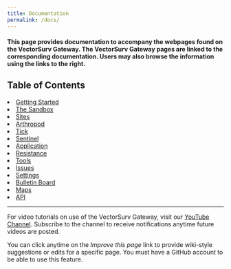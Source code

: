 ```yaml
---
title: Documentation
permalink: /docs/
---
```


<h4>This page provides documentation to accompany the webpages found on the VectorSurv Gateway. The VectorSurv Gateway pages are linked to the corresponding documentation. Users may also browse the information using the links to the right.</h4>

<div class="grid-container4">
    <div class= "box4">
        <h2>Table of Contents </h2>
        <li>
            <a class="linkclass" href="https://vectorsurv.org/starting/">Getting Started</a>
        </li>
        <li>
            <a class="linkclass" href="https://vectorsurv.org/docs/sandbox/">The Sandbox</a>
        </li>
        <li>
            <a class="linkclass" href="https://vectorsurv.org/docs/site/site-menu/">Sites</a>
        </li>
        <li>
            <a class="linkclass" href="https://vectorsurv.org/docs/arthropod/arthro_menu/">Arthropod</a>
        </li>
        <li>
            <a class="linkclass" href="https://vectorsurv.org/docs/tick/tick-menu/">Tick</a>
        </li>
        <li>
            <a class="linkclass" href="https://vectorsurv.org/docs/sentinel/sentinel-menu/">Sentinel</a>
        </li>
        <li>
            <a class="linkclass" href="https://vectorsurv.org/docs/application/application-menu/">Application</a>
        </li>
        <li>
            <a class="linkclass" href="https://vectorsurv.org/docs/resistance/resistance-menu/">Resistance</a>
        </li>
         <li>
            <a class="linkclass" href="https://vectorsurv.org/docs/tools/tools-menu/">Tools</a>
        </li>
        <li>
            <a class="linkclass" href="https://vectorsurv.org/docs/issues/">Issues</a>
        </li>
        <li>
            <a class="linkclass" href="https://vectorsurv.org/docs/settings/settings-menu/">Settings</a>
        </li>
        <li>
            <a class="linkclass" href="https://vectorsurv.org/docs/bulletin_board/">Bulletin Board</a>
        </li>
        <li>
            <a class="linkclass" href="https://vectorsurv.org/docs/maps/">Maps</a>
        </li>
        <li>
            <a class="linkclass" href="https://docs.api.vectorsurv.org/">API</a>
        </li>
    </div>
</div>

---

<div class="docs-p">
    <p>
        For video tutorials on use of the VectorSurv Gateway, visit our <a href="https://www.youtube.com/channel/UCCtI2QiZKE32AtlaiAVzl-gtarget="> YouTube Channel</a>. Subscribe to the channel to receive notifications anytime future videos are posted. 
    </p>
    <p>
        You can click anytime on the <i>Improve this page</i> link to provide wiki-style suggestions or edits for a specific page. You must have a GitHub account to be able to use this feature.
    </p>
</div>
